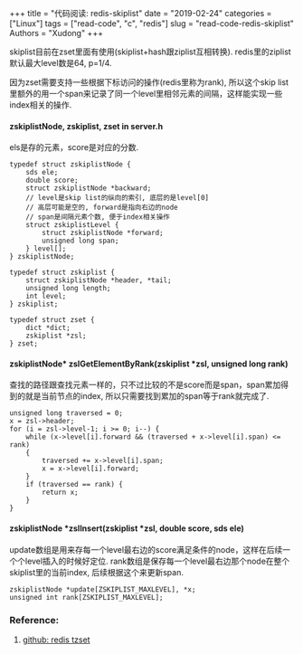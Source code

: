+++
title = "代码阅读: redis-skiplist"
date = "2019-02-24"
categories = ["Linux"]
tags = ["read-code", "c", "redis"]
slug = "read-code-redis-skiplist"
Authors = "Xudong"
+++

skiplist目前在zset里面有使用(skiplist+hash跟ziplist互相转换).
redis里的ziplist默认最大level数是64, p=1/4.

因为zset需要支持一些根据下标访问的操作(redis里称为rank), 所以这个skip list里额外的用一个span来记录了同一个level里相邻元素的间隔，这样能实现一些index相关的操作.

#### zskiplistNode, zskiplist, zset in server.h
els是存的元素，score是对应的分数.

    typedef struct zskiplistNode {
        sds ele;
        double score;
        struct zskiplistNode *backward;
        // level是skip list的纵向的索引, 底层的是level[0]
        // 高层可能是空的, forward是指向右边的node
        // span是间隔元素个数, 便于index相关操作
        struct zskiplistLevel {
            struct zskiplistNode *forward;
            unsigned long span;
        } level[];
    } zskiplistNode;

    typedef struct zskiplist {
        struct zskiplistNode *header, *tail;
        unsigned long length;
        int level;
    } zskiplist;

    typedef struct zset {
        dict *dict;
        zskiplist *zsl;
    } zset;


#### zskiplistNode* zslGetElementByRank(zskiplist *zsl, unsigned long rank)
查找的路径跟查找元素一样的，只不过比较的不是score而是span，span累加得到的就是当前节点的index, 所以只需要找到累加的span等于rank就完成了.

    unsigned long traversed = 0;
    x = zsl->header;
    for (i = zsl->level-1; i >= 0; i--) {
        while (x->level[i].forward && (traversed + x->level[i].span) <= rank)
        {
            traversed += x->level[i].span;
            x = x->level[i].forward;
        }
        if (traversed == rank) {
            return x;
        }
    }

#### zskiplistNode *zslInsert(zskiplist *zsl, double score, sds ele)
update数组是用来存每一个level最右边的score满足条件的node，这样在后续一个个level插入的时候好定位. rank数组是保存每一个level最右边那个node在整个
skiplist里的当前index, 后续根据这个来更新span.

    zskiplistNode *update[ZSKIPLIST_MAXLEVEL], *x;
    unsigned int rank[ZSKIPLIST_MAXLEVEL];


### Reference:
1. [github: redis tzset](https://github.com/antirez/redis/blob/unstable/src/t_zset.c)

